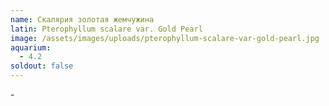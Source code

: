 ```yaml
---
name: Скалярия золотая жемчужина
latin: Pterophyllum scalare var. Gold Pearl
image: /assets/images/uploads/pterophyllum-scalare-var-gold-pearl.jpg
aquarium:
  - 4.2
soldout: false
---
```

\-
